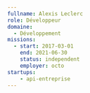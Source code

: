 ```yaml
---
fullname: Alexis Leclerc
role: Développeur
domaine:
  - Développement
missions:
  - start: 2017-03-01
    end: 2021-06-30
    status: independent
    employer: octo
startups:
    - api-entreprise
---
```

